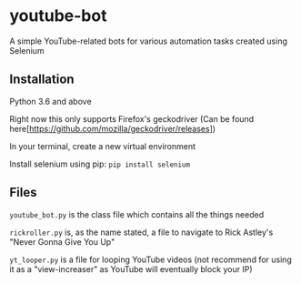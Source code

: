 # youtube-bot
A simple YouTube-related bots for various automation tasks created using Selenium

## Installation
Python 3.6 and above

Right now this only supports Firefox's geckodriver (Can be found here[https://github.com/mozilla/geckodriver/releases])

In your terminal, create a new virtual environment

Install selenium using pip:
`pip install selenium`

## Files

`youtube_bot.py` is the class file which contains all the things needed

`rickroller.py` is, as the name stated, a file to navigate to Rick Astley's "Never Gonna Give You Up"

`yt_looper.py` is a file for looping YouTube videos (not recommend for using it as a "view-increaser" as YouTube will eventually block your IP)